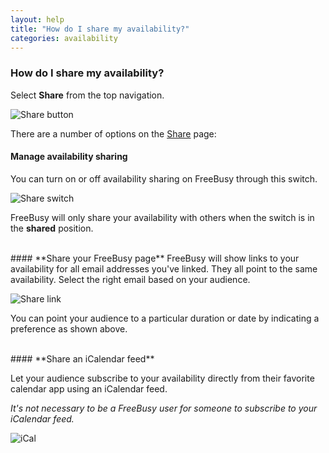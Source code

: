 ```yaml
---
layout: help
title: "How do I share my availability?"
categories: availability
---
```


### How do I share my availability?

Select **Share** from the top navigation.

![Share button](http://i.imgur.com/Px64Woa.png)

There are a number of options on the [Share](https://freebusy.io/share) page:

#### **Manage availability sharing**
You can turn on or off availability sharing on FreeBusy through this switch.

![Share switch](http://i.imgur.com/mAUR3W8.png)

FreeBusy will only share your availability with others when the switch is in the **shared** position.

<br>
#### **Share your FreeBusy page**
FreeBusy will show links to your availability for all email addresses you've linked.
They all point to the same availability. Select the right email based on your audience.

![Share link](http://i.imgur.com/wYnVFWs.png)

You can point your audience to a particular duration or date by indicating a preference as shown above.

<br>
#### **Share an iCalendar feed**

Let your audience subscribe to your availability directly from their favorite calendar app using an iCalendar feed.

*It's not necessary to be a FreeBusy user for someone to subscribe to your iCalendar feed.*

![iCal](http://i.imgur.com/Fl5dYzA.png)
